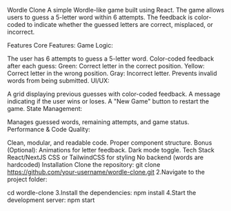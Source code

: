 Wordle Clone
A simple Wordle-like game built using React. The game allows users to guess a 5-letter word within 6 attempts. The feedback is color-coded to indicate whether the guessed letters are correct, misplaced, or incorrect.

Features
Core Features:
Game Logic:

The user has 6 attempts to guess a 5-letter word.
Color-coded feedback after each guess:
Green: Correct letter in the correct position.
Yellow: Correct letter in the wrong position.
Gray: Incorrect letter.
Prevents invalid words from being submitted.
UI/UX:

A grid displaying previous guesses with color-coded feedback.
A message indicating if the user wins or loses.
A "New Game" button to restart the game.
State Management:

Manages guessed words, remaining attempts, and game status.
Performance & Code Quality:

Clean, modular, and readable code.
Proper component structure.
Bonus (Optional):
Animations for letter feedback.
Dark mode toggle.
Tech Stack
React/NextJS
CSS or TailwindCSS for styling
No backend (words are hardcoded)
Installation
Clone the repository:
git clone https://github.com/your-username/wordle-clone.git
2.Navigate to the project folder:

cd wordle-clone
3.Install the dependencies:
npm install
4.Start the development server:
npm start

